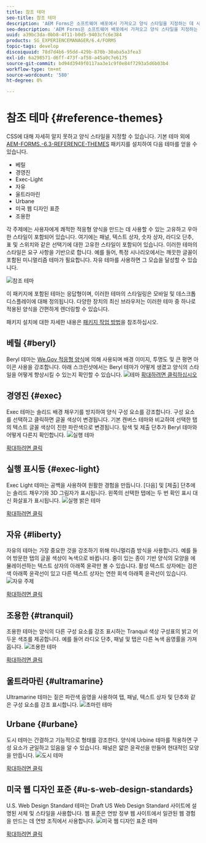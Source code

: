```yaml
---
title: 참조 테마
seo-title: 참조 테마
description: 'AEM Forms은 소프트웨어 배포에서 가져오고 양식 스타일을 지정하는 데 사용할 수 있는 적응형 양식 테마를 제공합니다. '
seo-description: 'AEM Forms은 소프트웨어 배포에서 가져오고 양식 스타일을 지정하는 데 사용할 수 있는 적응형 양식 테마를 제공합니다. '
uuid: a39bc3da-0bb8-4f11-b0d5-9403cfc6e384
products: SG_EXPERIENCEMANAGER/6.4/FORMS
topic-tags: develop
discoiquuid: 78d7d4b6-95dd-429b-870b-30aba5a3fea3
exl-id: 6a298571-d6ff-473f-af58-a45a0c7e6175
source-git-commit: bd94d3949f0117aa3e1c9f0e84f7293a5d6b03b4
workflow-type: tm+mt
source-wordcount: '580'
ht-degree: 0%

---
```


# 참조 테마 {#reference-themes}

[](/help/forms/using/themes.md) CSS에 대해 자세히 알지 못하고 양식 스타일을 지정할 수 있습니다. 기본 테마 외에 [AEM-FORMS.-6.3-REFERENCE-THEMES](https://www.adobeaemcloud.com/content/marketplace/marketplaceProxy.html?packagePath=/content/companies/public/adobe/packages/cq630/fd/AEM-FORMS-6.3-REFERENCE-THEMES) 패키지를 설치하여 다음 테마를 얻을 수 있습니다.

* 베릴
* 경영진
* Exec-Light
* 자유
* 울트라마린
* Urbane
* 미국 웹 디자인 표준
* 조용한

각 주제에는 사용자에게 쾌적한 적응형 양식을 만드는 데 사용할 수 있는 고유하고 우아한 스타일이 포함되어 있습니다. 여기에는 패널, 텍스트 상자, 숫자 상자, 라디오 단추, 표 및 스위치와 같은 선택기에 대한 고유한 스타일이 포함되어 있습니다. 이러한 테마의 스타일은 요구 사항을 기반으로 합니다. 예를 들어, 특정 시나리오에서는 깨끗한 글꼴이 포함된 미니멀리즘 테마가 필요합니다. 자유 테마를 사용하면 그 모습을 달성할 수 있습니다.

![참조 테마](assets/ref-themes.png)

이 패키지에 포함된 테마는 응답형이며, 이러한 테마의 스타일링은 모바일 및 데스크톱 디스플레이에 대해 정의됩니다. 다양한 장치의 최신 브라우저는 이러한 테마 중 하나로 적용된 양식을 간편하게 렌더링할 수 있습니다.

패키지 설치에 대한 자세한 내용은 [패키지 작업 방법](/help/sites-administering/package-manager.md)을 참조하십시오.

## 베릴 {#beryl}

Beryl 테마는 [We.Gov 적응형 양식](/help/forms/using/gov-reference-site-walkthrough.md)에 의해 사용되며 배경 이미지, 투명도 및 큰 평면 아이콘 사용을 강조합니다. 아래 스크린샷에서는 Beryl 테마가 어떻게 생겼고 양식의 스타일을 어떻게 향상시킬 수 있는지 확인할 수 있습니다.
![테마](assets/beryl.png)
[확대하려면 클릭하십시오](assets/beryl-1.png)

## 경영진 {#exec}

Exec 테마는 솔리드 배경 채우기를 방지하여 양식 구성 요소를 강조합니다. 구성 요소를 선택하고 클릭하면 글꼴 색상이 변경됩니다. 기본 캔버스 테마와 비교하여 선택한 탭의 텍스트 글꼴 색상이 진한 파란색으로 변경됩니다. 탐색 및 제출 단추가 Beryl 테마와 어떻게 다른지 확인합니다.
![실행 테마](assets/exec.png)

[확대하려면 클릭](assets/exec-1.png)

## 실행 표시등 {#exec-light}

Exec Light 테마는 공백을 사용하여 원활한 경험을 만듭니다. [다음] 및 [제출] 단추에는 솔리드 채우기와 3D 그림자가 표시됩니다. 왼쪽의 선택한 탭에는 두 번 확인 표시 대신 화살표가 표시됩니다.
![실행 밝은 테마](assets/exec-light.png)

[확대하려면 클릭](assets/exec-light-1.png)

## 자유 {#liberty}

자유의 테마는 가장 중요한 것을 강조하기 위해 미니멀리즘 방식을 사용합니다. 예를 들어 방문한 탭의 글꼴 색상이 녹색으로 바뀝니다. 줄이 있는 종이 기반 양식의 모양을 에뮬레이션하는 텍스트 상자의 아래쪽 윤곽만 볼 수 있습니다. 활성 텍스트 상자에는 검은색 아래쪽 윤곽선이 있고 다른 텍스트 상자는 연한 회색 아래쪽 윤곽선이 있습니다.
![자유 주제](assets/liberty.png)

[확대하려면 클릭](assets/liberty-1.png)

## 조용한 {#tranquil}

조용한 테마는 양식의 다른 구성 요소를 강조 표시하는 Tranquil 색상 구성표의 밝고 어두운 색조를 제공합니다. 예를 들어 라디오 단추, 패널 및 탭은 다른 녹색 음영률을 가져옵니다.
![조용한 테마](assets/tranquil.png)

[확대하려면 클릭](assets/tranquil-1.png)

## 울트라마린 {#ultramarine}

Ultramarine 테마는 짙은 파란색 음영을 사용하여 탭, 패널, 텍스트 상자 및 단추와 같은 구성 요소를 강조 표시합니다.
![초마린 테마](assets/ultramarine.png)

## Urbane {#urbane}

도시 테마는 간결하고 기능적으로 형태를 강조한다. 양식에 Urbine 테마를 적용하면 구성 요소가 균일하고 있음을 알 수 있습니다. 패널은 얇은 윤곽선을 만들어 현대적인 모양을 만듭니다.
![도시 테마](assets/urbane.png)

[확대하려면 클릭](assets/urbane-1.png)

## 미국 웹 디자인 표준 {#u-s-web-design-standards}

U.S. Web Design Standard 테마는 Draft US Web Design Standard 사이트에 설명된 서체 및 스타일을 사용합니다. 웹 표준은 연방 정부 웹 사이트에서 일관된 웹 경험을 만드는 데 연방 조직에서 사용합니다.
![미국 웹 디자인 표준 테마](assets/us-web-standards.png)

[확대하려면 클릭](assets/usgov.png)
